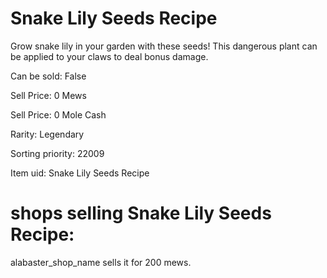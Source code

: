 # Snake Lily Seeds Recipe

Grow snake lily in your garden with these seeds! This dangerous plant can be applied to your claws to deal bonus damage.

Can be sold: False

Sell Price: 0 Mews

Sell Price: 0 Mole Cash

Rarity: Legendary

Sorting priority: 22009

Item uid: Snake Lily Seeds Recipe

# shops selling Snake Lily Seeds Recipe:

alabaster_shop_name sells it for 200 mews.